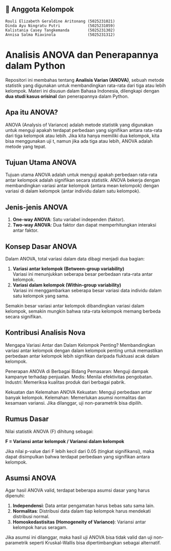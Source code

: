 ## 👥 Anggota Kelompok

```
Rouli Elizabeth Geraldine Aritonang (5025231021)
Dinda Ayu Ningratu Putri            (5025231059)
Kalistania Casey Tangkemanda        (5025231302)
Annisa Salma Riavinola              (5025231312)
```
# Analisis ANOVA dan Penerapannya dalam Python

Repositori ini membahas tentang **Analisis Varian (ANOVA)**, sebuah metode statistik yang digunakan untuk membandingkan rata-rata dari tiga atau lebih kelompok. Materi ini disusun dalam Bahasa Indonesia, dilengkapi dengan **dua studi kasus orisinal** dan penerapannya dalam Python.

## Apa itu ANOVA?

ANOVA (Analysis of Variance) adalah metode statistik yang digunakan untuk menguji apakah terdapat perbedaan yang signifikan antara rata-rata dari tiga kelompok atau lebih. Jika kita hanya memiliki dua kelompok, kita bisa menggunakan uji t, namun jika ada tiga atau lebih, ANOVA adalah metode yang tepat.

## Tujuan Utama ANOVA
Tujuan utama ANOVA adalah untuk menguji apakah perbedaan rata-rata antar kelompok adalah signifikan secara statistik. ANOVA bekerja dengan membandingkan variasi antar kelompok (antara mean kelompok) dengan variasi di dalam kelompok (antar individu dalam satu kelompok).

## Jenis-jenis ANOVA
1. **One-way ANOVA**: Satu variabel independen (faktor).
2. **Two-way ANOVA**: Dua faktor dan dapat memperhitungkan interaksi antar faktor.

## Konsep Dasar ANOVA
Dalam ANOVA, total variasi dalam data dibagi menjadi dua bagian:
1. **Variasi antar kelompok (Between-group variability)**  
Variasi ini menunjukkan seberapa besar perbedaan rata-rata antar kelompok.
2. **Variasi dalam kelompok (Within-group variability)**  
Variasi ini menggambarkan seberapa besar variasi data individu dalam satu kelompok yang sama.

Semakin besar variasi antar kelompok dibandingkan variasi dalam kelompok, semakin mungkin bahwa rata-rata kelompok memang berbeda secara signifikan.

## Kontribusi Analisis Nova
Mengapa Variasi Antar dan Dalam Kelompok Penting?
Membandingkan variasi antar kelompok dengan dalam kelompok penting untuk memastikan perbedaan antar kelompok lebih signifikan daripada fluktuasi acak dalam kelompok.

Penerapan ANOVA di Berbagai Bidang
Pemasaran: Menguji dampak kampanye terhadap penjualan.
Medis: Menilai efektivitas pengobatan.
Industri: Memeriksa kualitas produk dari berbagai pabrik.

Kekuatan dan Kelemahan ANOVA
Kekuatan: Menguji perbedaan antar banyak kelompok.
Kelemahan: Memerlukan asumsi normalitas dan kesamaan variansi. Jika dilanggar, uji non-parametrik bisa dipilih.

## Rumus Dasar

Nilai statistik ANOVA (F) dihitung sebagai:

**F = Variansi antar kelompok / Variansi dalam kelompok**

Jika nilai p-value dari F lebih kecil dari 0.05 (tingkat signifikansi), maka dapat disimpulkan bahwa terdapat perbedaan yang signifikan antara kelompok.

## Asumsi ANOVA
Agar hasil ANOVA valid, terdapat beberapa asumsi dasar yang harus dipenuhi:

1. **Independensi**: Data antar pengamatan harus bebas satu sama lain.
2. **Normalitas**: Distribusi data dalam tiap kelompok harus mendekati distribusi normal.
3. **Homoskedastisitas (Homogeneity of Variance)**: Variansi antar kelompok harus seragam.  

Jika asumsi ini dilanggar, maka hasil uji ANOVA bisa tidak valid dan uji non-parametrik seperti Kruskal-Wallis bisa dipertimbangkan sebagai alternatif.

